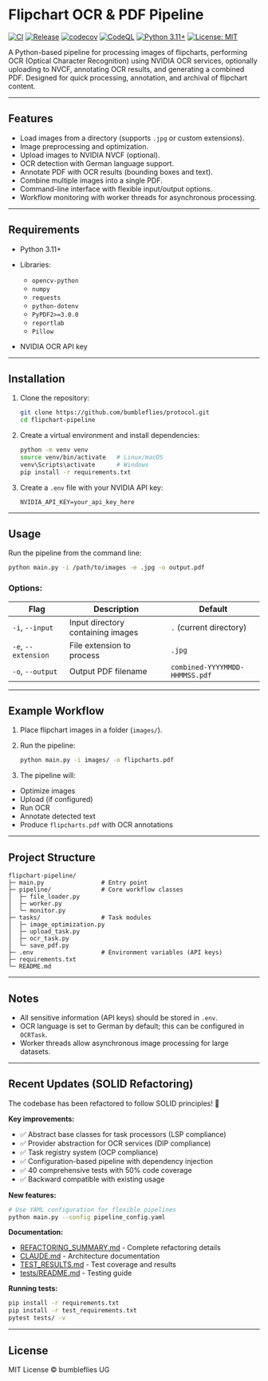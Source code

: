 # Flipchart OCR & PDF Pipeline

[![CI](https://github.com/bumbleflies/protocol/actions/workflows/ci.yml/badge.svg)](https://github.com/bumbleflies/protocol/actions/workflows/ci.yml)
[![Release](https://github.com/bumbleflies/protocol/actions/workflows/release.yml/badge.svg)](https://github.com/bumbleflies/protocol/actions/workflows/release.yml)
[![codecov](https://codecov.io/gh/bumbleflies/protocol/branch/main/graph/badge.svg)](https://codecov.io/gh/bumbleflies/protocol)
[![CodeQL](https://github.com/bumbleflies/protocol/actions/workflows/codeql.yml/badge.svg)](https://github.com/bumbleflies/protocol/actions/workflows/codeql.yml)
[![Python 3.11+](https://img.shields.io/badge/python-3.11+-blue.svg)](https://www.python.org/downloads/)
[![License: MIT](https://img.shields.io/badge/License-MIT-yellow.svg)](https://opensource.org/licenses/MIT)

A Python-based pipeline for processing images of flipcharts, performing OCR (Optical Character Recognition) using NVIDIA
OCR services, optionally uploading to NVCF, annotating OCR results, and generating a combined PDF. Designed for quick
processing, annotation, and archival of flipchart content.

---

## Features

* Load images from a directory (supports `.jpg` or custom extensions).
* Image preprocessing and optimization.
* Upload images to NVIDIA NVCF (optional).
* OCR detection with German language support.
* Annotate PDF with OCR results (bounding boxes and text).
* Combine multiple images into a single PDF.
* Command-line interface with flexible input/output options.
* Workflow monitoring with worker threads for asynchronous processing.

---

## Requirements

* Python 3.11+
* Libraries:

  * `opencv-python`
  * `numpy`
  * `requests`
  * `python-dotenv`
  * `PyPDF2>=3.0.0`
  * `reportlab`
  * `Pillow`
* NVIDIA OCR API key

---

## Installation

1. Clone the repository:

   ```bash
   git clone https://github.com/bumbleflies/protocol.git
   cd flipchart-pipeline
   ```

2. Create a virtual environment and install dependencies:

   ```bash
   python -m venv venv
   source venv/bin/activate   # Linux/macOS
   venv\Scripts\activate      # Windows
   pip install -r requirements.txt
   ```

3. Create a `.env` file with your NVIDIA API key:

   ```
   NVIDIA_API_KEY=your_api_key_here
   ```

---

## Usage

Run the pipeline from the command line:

```bash
python main.py -i /path/to/images -e .jpg -o output.pdf
```

### Options:

| Flag                | Description                       | Default                        |
|---------------------|-----------------------------------|--------------------------------|
| `-i`, `--input`     | Input directory containing images | `.` (current directory)        |
| `-e`, `--extension` | File extension to process         | `.jpg`                         |
| `-o`, `--output`    | Output PDF filename               | `combined-YYYYMMDD-HHMMSS.pdf` |

---

## Example Workflow

1. Place flipchart images in a folder (`images/`).
2. Run the pipeline:

   ```bash
   python main.py -i images/ -o flipcharts.pdf
   ```
3. The pipeline will:

  * Optimize images
  * Upload (if configured)
  * Run OCR
  * Annotate detected text
  * Produce `flipcharts.pdf` with OCR annotations

---

## Project Structure

```
flipchart-pipeline/
├─ main.py                # Entry point
├─ pipeline/              # Core workflow classes
│  ├─ file_loader.py
│  ├─ worker.py
│  └─ monitor.py
├─ tasks/                 # Task modules
│  ├─ image_optimization.py
│  ├─ upload_task.py
│  ├─ ocr_task.py
│  └─ save_pdf.py
├─ .env                   # Environment variables (API keys)
├─ requirements.txt
└─ README.md
```

---

## Notes

* All sensitive information (API keys) should be stored in `.env`.
* OCR language is set to German by default; this can be configured in `OCRTask`.
* Worker threads allow asynchronous image processing for large datasets.

---

## Recent Updates (SOLID Refactoring)

The codebase has been refactored to follow SOLID principles! 🎉

**Key improvements:**
- ✅ Abstract base classes for task processors (LSP compliance)
- ✅ Provider abstraction for OCR services (DIP compliance)
- ✅ Task registry system (OCP compliance)
- ✅ Configuration-based pipeline with dependency injection
- ✅ 40 comprehensive tests with 50% code coverage
- ✅ Backward compatible with existing usage

**New features:**
```bash
# Use YAML configuration for flexible pipelines
python main.py --config pipeline_config.yaml
```

**Documentation:**
- [REFACTORING_SUMMARY.md](REFACTORING_SUMMARY.md) - Complete refactoring details
- [CLAUDE.md](CLAUDE.md) - Architecture documentation
- [TEST_RESULTS.md](TEST_RESULTS.md) - Test coverage and results
- [tests/README.md](tests/README.md) - Testing guide

**Running tests:**
```bash
pip install -r requirements.txt
pip install -r test_requirements.txt
pytest tests/ -v
```

---

## License

MIT License © bumbleflies UG
